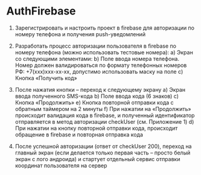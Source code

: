 # AuthFirebase

1. Зарегистрировать и настроить проект в firebase для авторизации по номеру телефона и получения push-уведомлений


2. Разработать процесс авторизации пользователя в firebase по номеру телефона (можно использовать тестовые номера):
  a) Экран со следующими элементами:
  b) Поле ввода номера телефона. Номер должен валидироваться по формату телефонных номеров РФ: +7(ххх)ххх-хх-хх, допустимо использовать маску на поле
  c) Кнопка «Получить код»
  
  
3. После нажатия кнопки – переход к следующему экрану
  a) Экран ввода полученного SMS-кода
  b) Поле ввода кода (6 знаков)
  c) Кнопка «Продолжить»
  e) Кнопка повторной отправки кода с обратным таймером на 2 минуты
  f) При нажатии на «Продолжить» происходит валидация кода в firebase, и полученный идентификатор отправляется в метод авторизации checkUser (см. Приложение 1)
  d) При нажатии на кнопку повторной отправки кода, происходит обращение в firebase и повторная отправка кода
  
  
4. После успешной авторизации (ответ от checkUser 200), переход на главный экран (если делается только первая часть – просто белый экран с лого андроида) и стартует отдельный сервис отправки координат пользователя на сервер
